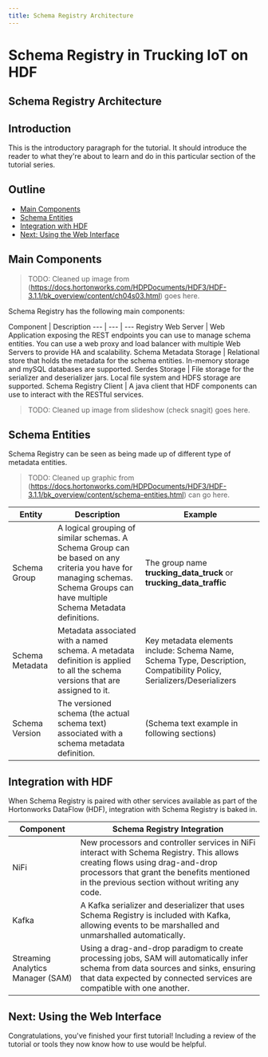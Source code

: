 ```yaml
---
title: Schema Registry Architecture
---
```


# Schema Registry in Trucking IoT on HDF

## Schema Registry Architecture

## Introduction

This is the introductory paragraph for the tutorial.  It should introduce the reader to what they're about to learn and do in this particular section of the tutorial series.


## Outline

-   [Main Components](#main-components)
-   [Schema Entities](#schema-entities)
-   [Integration with HDF](#integration-with-hdf)
-   [Next: Using the Web Interface](#next-using-the-web-interface)


## Main Components

> TODO: Cleaned up image from (https://docs.hortonworks.com/HDPDocuments/HDF3/HDF-3.1.1/bk_overview/content/ch04s03.html) goes here.

Schema Registry has the following main components:

Component | Description
--- | --- | ---
Registry Web Server | Web Application exposing the REST endpoints you can use to manage schema entities. You can use a web proxy and load balancer with multiple Web Servers to provide HA and scalability.
Schema Metadata Storage | Relational store that holds the metadata for the schema entities. In-memory storage and mySQL databases are supported.
Serdes Storage | File storage for the serializer and deserializer jars. Local file system and HDFS storage are supported.
Schema Registry Client | A java client that HDF components can use to interact with the RESTful services.

> TODO: Cleaned up image from slideshow (check snagit) goes here.


## Schema Entities

Schema Registry can be seen as being made up of different type of metadata entities.

> TODO: Cleaned up graphic from (https://docs.hortonworks.com/HDPDocuments/HDF3/HDF-3.1.1/bk_overview/content/schema-entities.html) can go here.

Entity | Description | Example
--- | --- | ---
Schema Group | A logical grouping of similar schemas. A Schema Group can be based on any criteria you have for managing schemas.  Schema Groups can have multiple Schema Metadata definitions. | The group name **trucking_data_truck** or **trucking_data_traffic**
Schema Metadata	| Metadata associated with a named schema. A metadata definition is applied to all the schema versions that are assigned to it. | Key metadata elements include: Schema Name, Schema Type, Description, Compatibility Policy, Serializers/Deserializers
Schema Version | The versioned schema (the actual schema text) associated with a schema metadata definition. | (Schema text example in following sections)


## Integration with HDF

When Schema Registry is paired with other services available as part of the Hortonworks DataFlow (HDF), integration with Schema Registry is baked in.

Component | Schema Registry Integration
--- | ---
NiFi | New processors and controller services in NiFi interact with Schema Registry.  This allows creating flows using drag-and-drop processors that grant the benefits mentioned in the previous section without writing any code.
Kafka | A Kafka serializer and deserializer that uses Schema Registry is included with Kafka, allowing events to be marshalled and unmarshalled automatically.
Streaming Analytics Manager (SAM) | Using a drag-and-drop paradigm to create processing jobs, SAM will automatically infer schema from data sources and sinks, ensuring that data expected by connected services are compatible with one another.


## Next: Using the Web Interface

Congratulations, you've finished your first tutorial!  Including a review of the tutorial or tools they now know how to use would be helpful.
